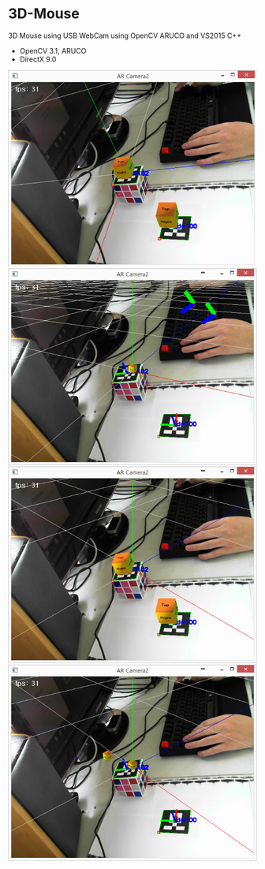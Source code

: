 # 3D-Mouse
3D Mouse using USB WebCam using OpenCV ARUCO and VS2015 C++
- OpenCV 3.1, ARUCO
- DirectX 9.0

![](https://github.com/jjuiddong/3D-Mouse/blob/master/Doc/ar2_img1.png?raw=true)
![](https://github.com/jjuiddong/3D-Mouse/blob/master/Doc/ar2_img2.png?raw=true)
![](https://github.com/jjuiddong/3D-Mouse/blob/master/Doc/ar2_img3.png?raw=true)
![](https://github.com/jjuiddong/3D-Mouse/blob/master/Doc/ar2_img4.png?raw=true)

